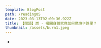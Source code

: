 ```yaml
---
template: BlogPost
path: /reading05
date: 2023-03-13T02:00:36.922Z
title: 【閱讀】燃 - 揭開身體究竟如何燃燒卡路里？
thumbnail: /assets/burn1.jpeg
---
```

*
